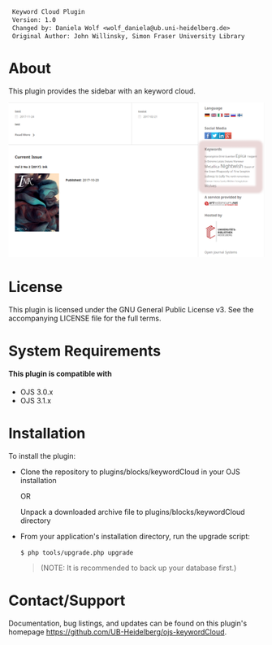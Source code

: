 ```
 Keyword Cloud Plugin
 Version: 1.0
 Changed by: Daniela Wolf <wolf_daniela@ub.uni-heidelberg.de>
 Original Author: John Willinsky, Simon Fraser University Library
```

# About

This plugin provides the sidebar with an keyword cloud.

![alt text](https://raw.githubusercontent.com/UB-Heidelberg/ojs-keywordCloud/master/demo.png "")

# License

This plugin is licensed under the GNU General Public License v3.
See the accompanying LICENSE file for the full terms.

# System Requirements


#### This plugin is compatible with
 - OJS 3.0.x
 - OJS 3.1.x

# Installation

To install the plugin:
 - Clone the repository to plugins/blocks/keywordCloud in your OJS installation
 
   OR
   
   Unpack a downloaded archive file to plugins/blocks/keywordCloud directory
 
 - From your application's installation directory, run the upgrade script:
 
    ```$ php tools/upgrade.php upgrade```
   
   
   > (NOTE: It is recommended to back up your database first.)
   


# Contact/Support

Documentation, bug listings, and updates can be found on this plugin's homepage
 <https://github.com/UB-Heidelberg/ojs-keywordCloud>.
